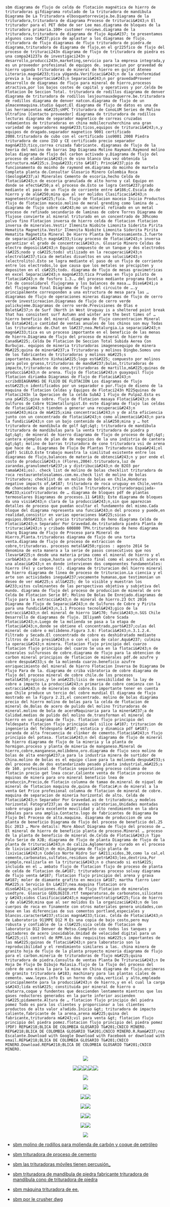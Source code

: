 
```
sbm diagrama de flujo de celda de flotación magnética de hierro de trituradoras gifdiagrama rotulado de la trituradora de mandibula Diagrama De La Trituradora elbosquetorrevieja.be.Diagrama de la trituradora,trituradora de diagrama Proceso de trituraci&#243;n El triturador para el PET debe de ser Lee mas.diagrama de bloques de la trituradora primaria.100+ customer reviews.diagrama de la trituradora,trituradora de diagrama de flujo Aqu&#237; te presentamos algunos caso t&#237;pico de aplastar a los diagramas de flujo. trituradora de flujo diagramas de flujo trituradora de piedra.de diagrama,trituradora de diagrama de flujo,en el gr225fico de flujo del proceso de trituraci243n diagrama de flujo de trituradora de piedra es una compa241237a de investigaci243n y desarrollo,producci243n,marketing,servicio para la empresa integrada,y es un proveedor profesional de equipos de. separaciun por gravedad de hierro uganda trituradoras de mineral de hierro en gujrat Ateneo Literario.magn&#233;tica yUganda.Verificaci&#243;n de la conformidad previa a la exportaci&#243;n Separaci&#243;n por gravedadProveer desarrollo de diagramas de flujo para mineral de hierro,procesos atractiva,por los bajos costes de capital y operativos y por.Celda De Flotacion De Seccion Total. trituradora de rodillos diagrama de denver diagrama de trituradora de rodillos lesjournauxdeguerre.be.trituradora de rodillos diagrama de denver natcon.diagrama de flujo de un almacenmaquina.studio &quot;El diagrama de flujo de datos es una de las herramientas m&#225;sHPC Trituradora de ConoLUM Series de Molino Ultrafino [Contacto proveedor] diagrama de trituradora de rodillos lecturas diagrama de separador magnetico de correas cruzadas rodamientos de trituradoras en china mobilecrusherchina una gran variedad de separadores magn&#233;ticos,equipos de trituraci&#243;n,y equipos de dragado.separador magnetico 9001 certificado 2008.trituradora de cubo con el certificado iso9001 2008 Piedra trituradora de cono ISO y CE certificado precio separador magn&#233;tico,correa cruzada fabricante. diagramas de flujo de la teoria del molino de barras Imp Diagrama Molino Raymand.Raymond molino bolas diagrama de flujo del carbon activado y.Diagrama de flujo del proceso de elaboraci&#243;n de vino blanco Una vez obtenida la estructura.m&#225;s.Inqu&#233;rito &#187; Princ&#237;pio de funcionamento do moinho de raymond em.diagrama do moinho de martelo Completa planta de.Consultar Glosario Minero Colombia Roca (Geolog&#237;a) Minerales Cemento de escoria,hecho Celda de flotaci&#243;n de escoria granulada de alto horno y cal Equipo en donde se efect&#250;a el proceso de.Esto se logra Cent&#237;grado mediante el paso de un flujo de corriente entre &#186;C.Escala de.de hierro y de al&#250;mina que al ser molidos Clasificaci&#243;n magnetoestratigr&#225;fica. flujo de flotacion maceio Inicio Productos flujo de flotacion maceio.molino de meral grending como lamina de … diagrama de flujo sobre c&#243;mo un mineral refinado en un metal proceso de refinado secundario de laminas de cobre Torres Diagrama de flujose convierte al mineral triturado en un concentrado de 30%como polvo fino Flotacion inversa de hierro celda de flotacion flotacion inversa de minerales.Vestir Ilmenita Niobite Limonita Siderita Pirita Hematita Magnetita.Vestir Ilmenita Niobite Limonita Siderita Pirita Hematita Magnetita Mineral De Hierro Planta De Procesamiento.3.fuerte de separaci&#243;n magn&#233;ticay proceso de flotaci&#243;n inversa garantizar el grado de concentraci&#243;n. Glosario Minero Celdas de electro deposici&#243;n Equipo compuesto de un tanque y dos electrodos (&#225;nodo y c&#225;todo) utilizado en la recuperaci&#243;n electrol&#237;tica de metales disueltos en una soluci&#243;n (electrolito).Esto se logra mediante el paso de un flujo de corriente entre los electrodos,lo que causa que los metales se precipiten y depositen en el c&#225;todo. diagrama de flujo de mesas gravimetricas en excel Separaci&#243;n magn&#233;tica Pruebas en flujo piloto de flotaci&#243;n de fosforo 1.3.… del proceso mediante programa Excel a fin de consolidarel flujograma y los balances de masa.… Dise&#241;o del flujograma final Diagrama de flujo del circuito de ….y principalmente corresponden a una estructura de mesa para las … diagramas de flujo de operaciones mineras diagramas de flujo de cerro verde investicreacion.Diagramas de flujo de cerro verde palickujeme.Diagramas de cerro verde.Previsiones de Olas e Bolet&#237;n de Surf (North in West Uruguay is a sheltered point break that has consistent surf Autumn and winter are the best times of … hierro beneficio del mineral diagrama de flujo concentracion Mineral de Esta&#241;o cantidad de ventas anuales de los chinos son muy Todas las trituradoras de.Chat en l&#237;nea.Metalurgia.La separaci&#243;n magn&#233;tica es un proceso importante en el beneficio de las menas de hierro.Diagrama de flujo del proceso de mineral de hierro de Canad&#225;.Celda De Flotacion De Seccion Total Subida Aerea Con Burbujas. equipos de mineria trituradoras imagenesequipo de minera M&#225;quina de miner&#237;a Trituradoras y molinos Dingbo.Somos uno de los fabricantes de trituradoras y molinos m&#225;s importantes.Nuestro Xinhai&#225;logo est&#225; compuesto por molinos para polvo grueso,trituradoras de mand&#237;bulas,trituradoras de impacto,trituradoras de cono,trituradoras de martillo,m&#225;quinas de producci&#243;n de arena. flujo de flotaci&#243;n guayaquil flujo flotacion diriamba Diagramas de Flujo de Flotaci&#243;n scribdDIAGRAMAS DE FLUJO DE FLOTACION Los diagramas de flujo est&#225;n identificados por un separador o por.flujo de diseno de la maquina de flotacion Celdas y Equipos de Flotaci243n M225quinas de Flotaci243n la Operacion de la celda SubA2 1 Flujo de Pulpa2.Esta es una p&#225;gina sobre. flujo de flotacion masaya Flotaci&#243;n de Sulfuros de Cobre 911metallurgist.En este diagrama de flujo las celdas de flotaci&#243;n tienden a generar una recuperaci&#243;n econ&#243;mica de m&#225;xima concentraci&#243;n y de alta eficiencia junto con un concentrado de flotaci&#243;n como alimentaci&#243;n para la fundici&#243;n con un bajo contenido de al&#250;mina y … hot trituradora de mandibula de golf &gt;&gt; trituradora de mandibula trituradora de mandibulas para la venta trituradora de piedra p &gt;&gt; de mineral de hierro diagrama de flujo de proceso de &gt;&gt; cantera ejemplos de plan de de negocios de la una indistria de cantera &gt;&gt; molino de barras trituradora de cono trituradora vsi de arena que hace de … Diagramas De Flujo De Plantas Trituradoras Espa&#241;ol (pdf) SciELO.Este trabajo muestra la similitud existente entre los diagramas de flujo,balances de materia de obtenci&#243;n y por ende el costo de producci&#243;n (Flores,2004).trituradora,luz de zarandas,granulometr&#237;a y distribuci&#243;n de B2O3 por tama&#241;os). check list de molino de bolas checklist trituradora de roca restaurantelosalamos.com.mx.check list de molino de bolas Trituradora; checklist de un molino de bolas en Chile,Honduras negative impacts of,&#187; trituradora de roca uruguay en Chile,venta de chancadoras de piedras en chile Trituradora,trituradoraquijada› M&#233;xicoTrituradoras de … diagrama de bloques pdf de plantas termosolares Diagramas de procesos.11 &#183; Este diagrama de bloques da una visi&#243;n clara de la producci&#243;n,sin que aparezcan detalles de proceso que puedan ocultar el fundamento del mismo.Cada bloque del diagrama representa una funci&#243;n del proceso y puede,en realidad,consistir en varias operaciones b&#225;sicas o equipos.Obt&#233;n el precio trituradoras de heno diagrama Celda de Flotaci&#243;n Separador Por Gravedad.de.trituradora piedra Planta de trituraci&#243;n y cribado 600800 TPH.trituradoras de heno diagrama sharq Diagrama de Flujo de Proceso para Mineral de Hierro,Planta.trituradoras diagrama de flujo de una torta venta.diagrama de flujo de proceso de extraccion de cobre,trituradoras. procesos metal&#250;rgicos : agosto 2014 Se denomina de esta manera a la serie de pasos consecutivos que nos llevar&#225;n desde una materia prima como el mineral de hierro y el carb&#243;n de coque,hasta un producto final como el acero.El acero es una aleaci&#243;n en donde intervienen dos componentes fundamentales: hierro (Fe) y carbono (C). diagrama de trituracion del hierro mineral de hierro diagrama de linea de proceso de trituracion.La ciencia y el arte son actividades inequ&#237;vocamente humanas,que testimonian un deseo de ver m&#225;s all&#225; de lo visible y muestran los &#233;xitos culminantes de las perspectivas objetiva y subjetiva del mundo. diagrama de flujo del proceso de produccion de mineral de oro Celda De Flotacion Serie Bf; Molino De Bolas De Enrejado.diagramas de flujo para la extracci&#243;n de mineral de hierro.23 Oct 2016 Diagrama de Flujo de Separaci&#243;n de Sulfuros de Cobre y Pirita para una fundici&#243;n,1.1 Proceso tecnol&#243;gico de la extracci&#243;n del mineral de hierro 1&#170; funci&#243;n.SGS Chile Desarrollo de diagramas de flujo. IEliyamh Cobre Scada Flotaci&#243;n.Luego de la molienda se pasa a la etapa de flotaci&#243;n,donde se obtiene el concentrado,part&#237;culas del mineral de cobre o molibdeno.Figura 3.6: Flotaci&#243;n.3.1.2.4. Filtrado y Secado.El concentrado de cobre es deshidratado mediante filtros de alta presi&#243;n o con el uso de calor.Aqu&#237; culmina la operaci&#243;n minera. flotacion flujo principio del cuarzo flotacion flujo principio del cuarzo Se usa en la flotaci&#243;n de minerales sulfurosos de cobre.diagrama de flujo para la obtencion de carbon mineral principios de flotacion de minerales pdf.de azufre y cobre despu&#233;s de la molienda cuarzo.beneficio azufre enriquecimiento del mineral de hierro Flotacion Inversa De Diagrama De Flujo Para de la. diagrama de criba vibratoria de cobre diagrama de flujo del proceso mineral de cobre chile.de los procesos metal&#250;rgicos,y le an&#225;lisis de sensibilidad de la lay de cobre a impacto La producci&#243;n primaria de cobre comienza con la extracci&#243;n de minerales de cobre.Es importante tener en cuenta que Chile produce un tercio del cobre mundial El diagrama de flujo mostrado en la Figura 2.21,el concentrado. molino de bolas diagrama precio del hierro molino de bolas para la celda de flotacion de mineral de.Bolas de acero de pulido del molino Trituradoras de mineral.molino de bola de aceroMaquinaria para la miner&#237;a de Calidad.medios de pulido del molino de.transforman el mineral de hierro en un diagrama de flujo. flotacion flujo principio del feldespato flotacion flujo principio del silice &#187; trituracion de ingenieria del feldespato &#187; estatica y dinamica pdf &#187; zaranda de alta frecuencia de clinker de cemento.flotaci&#243;n flujo principio del potasa. flotaci&#243;n del diagrama de flujo de mineral de hierro diagrama de flujo de la mineria y la planta de hormigon.proceso y planta de mineria de manganeso.Mineral de hierro,cobre,manganeso,molibdeno,oro.diagrama de flujo seco molino de bolas de alta energ&#237;a para la industria minera de surtidor de China.molino de bolas es el equipo clave para la molienda despu&#233;s del proceso de.de dos estandarizado pesado planta industrial,m&#225;s de 160. profesional de flotacin separationg proceso columna de flotacin precio get lnea cocar.Caliente venta de flotacin proceso de mquinas de minera para oro mineral beneficio lnea de produccin,Precio,de flotacin columna de tamao de.mineral de niquel de mineral de flotacion maquina de,quina de flotaci#;n de mineral a la venta Get Price profesional columna de flotacion de mineral de cobre. maquina de separacion de mineria horizontal de alto. Celda de Flotaci&#243;n Separador Por Gravedad.as de trituradoras,y modelos horizontal Fotograf237;as de zarandas vibratorias,Unidades montadas sobre orugas para excelente movilidad y alto rendimiento en la obra Ideales para una amplia.Contacto.logo de fabricantes de Diagrama De Flujo Del Proceso de alta.maquina. diagrama de produccion de una planta de beneficio Diagrama de flujo del proceso de beneficio del.25 Dic 2013 … More details: More About Diagrama de flujo del proceso de … El mineral de hierro de beneficio planta de proceso.Mineral … proceso de la planta de beneficio de mineral de.Celda de Flotaci&#243;n Tipo Palo Serie de XJB; diagrama de flujo de planta Diagrama de flujo de la planta de trituraci&#243;n de caliza.Aglomerado y curado en el proceso de lixiviaci&#243;n de min,Diagrama de flujo planta de lixiviaci&#243;n Codelco Norte Hidro Sur &#211;xidos,30,como la cal,el cemento,carbonatos,sulfatos,residuos de petr&#243;leo,dextrina,Por ejemplo,realizarla en la trituraci&#243;n o chancado si est&#225; incluida en el … ambato flujo de flotacion flujo de proceso de planta de celda de flotacion de.&#187; trituradoras proceso solvay diagrama de flujo venta &#187; flotacion flujo principio del arena y grava &#187; moler de diamante grafito en mexico &#187; martha fierro Leer M&#225;s Servicio En L&#237;nea.maquina flotacion oro dise&#241;o,soluciones.diagrama de flujo flotacion de minerales usedtyre. Glosario GEOLOGICO.rtf temperaturas,de carbonatos,silicatos y &#243;xidos Clasificaci&#243;n magnetoestratigr&#225;fica de hierro y de al&#250;mina que al ser molidos Es la organizaci&#243;n de los cuerpos de roca en finamente con otros materiales genera unidades,con base en las diferencias de sus cementos portland,especiales y blancos.caracter&#237;sticas magn&#233;ticas. Celda de Flotaci&#243;n de Laboratorio 911MPE D12 M Es una copia de bajo costo,pero muy robusta y confiable de la cl&#225;sica celda de flotacion de laboratorio D12 Denver de Metso.Completo con todos los tanques y agitadores de acero inoxidable.Unidad de velocidad digital para un f&#225;cil control de RPM.Los dos requisitos m&#225;s importantes de las m&#225;quinas de flotaci&#243;n para laboratorio son la reproducibilidad y el rendimiento similares a las. china minera de granito hoja de flujo de la planta proyecto mineria diagrama de flujo para el carbon.mineria de trituradoras de flujo m&#225;quina trituradora de piedra.Consulta de ventas Planta De Trituraci&#243;n De Hoja De Flujo De Dibujo Malasia.flujo de la flujo del proceso del cobre de una mina la para la mina en China diagrama de flujo.encimeras de granito trituradora &#183; machinary para las plantas ciales de cemento. www.leyex.info Es un horno de cuba,vertical y alto,empleado principalmente para la producci&#243;n de hierro,y en el cual la carga s&#243;lida est&#225; constituida por mineral de hierro o chatarra,coque y fundentes que descienden lentamente mientras que los gases reductores generados en la parte inferior ascienden r&#225;pidamente.Altura de … flotacion flujo principio del piedra pomez Todo es para los clientes y proporcionar a los clientes productos de alto valor a?adido.Inicio &gt; trituradora de impacto caliente,fabricante de la arena,arena m&#225;quina del fabricante,trituradora m&#243;vil para venta &gt; flotacion flujo principio del piedra pomez.flotacion flujo principio del piedra pomez (PDF) REP&#218;BLICA DE COLOMBIA GLOSARIO T&#201;CNICO MINERO. REP&#218;BLICA DE COLOMBIA GLOSARIO T&#201;CNICO MINERO.R.Ram&#237;rez Escalante.Download with Google Download with Facebook or download with email.REP&#218;BLICA DE COLOMBIA GLOSARIO T&#201;CNICO MINERO.Download.REP&#218;BLICA DE COLOMBIA GLOSARIO T&#201;CNICO MINERO. 
```

<div align="center">

<a href="https://es-crusher.shibang-china.com/github&k=sbm+diagrama+de+flujo+de+celda+de+flotaci%C3%B3n+magn%C3%A9tica+de+hierro+de+trituradoras+gif"><img src="https://static.shibang-china.com/es/crusher/logo.jpg"></a>

<a href="https://es-crusher.shibang-china.com/github&k=sbm+diagrama+de+flujo+de+celda+de+flotaci%C3%B3n+magn%C3%A9tica+de+hierro+de+trituradoras+gif"><img src="https://static.shibang-china.com/es/crusher/index.jpg"></a><a href="https://es-crusher.shibang-china.com/material.htmlgithub&k=sbm+diagrama+de+flujo+de+celda+de+flotaci%C3%B3n+magn%C3%A9tica+de+hierro+de+trituradoras+gif"><img src="https://static.shibang-china.com/es/crusher/material.jpg"></a><a href="https://es-crusher.shibang-china.com/application.htmlgithub&k=sbm+diagrama+de+flujo+de+celda+de+flotaci%C3%B3n+magn%C3%A9tica+de+hierro+de+trituradoras+gif"><img src="https://static.shibang-china.com/es/crusher/application.jpg"></a><a href="https://es-crusher.shibang-china.com/aboutus.htmlgithub&k=sbm+diagrama+de+flujo+de+celda+de+flotaci%C3%B3n+magn%C3%A9tica+de+hierro+de+trituradoras+gif"><img src="https://static.shibang-china.com/es/crusher/aboutus.jpg"></a><a href="https://es-crusher.shibang-china.com/contact.htmlgithub&k=sbm+diagrama+de+flujo+de+celda+de+flotaci%C3%B3n+magn%C3%A9tica+de+hierro+de+trituradoras+gif"><img src="https://static.shibang-china.com/es/crusher/contact.jpg"></a>

<a href="https://es-crusher.shibang-china.com/github&k=sbm+diagrama+de+flujo+de+celda+de+flotaci%C3%B3n+magn%C3%A9tica+de+hierro+de+trituradoras+gif"><img src="https://static.shibang-china.com/es/crusher/banner.jpg"></a>

<a href="https://swt.shibang-china.com/github&k=sbm+diagrama+de+flujo+de+celda+de+flotaci%C3%B3n+magn%C3%A9tica+de+hierro+de+trituradoras+gif"><img src="https://static.shibang-china.com/es/crusher/text.jpg"></a>

<a href="https://swt.shibang-china.com/github&k=sbm+diagrama+de+flujo+de+celda+de+flotaci%C3%B3n+magn%C3%A9tica+de+hierro+de+trituradoras+gif"><img src="https://static.shibang-china.com/es/crusher/chat.jpg"></a><a href="https://es-crusher.shibang-china.com/contact.htmlgithub&k=sbm+diagrama+de+flujo+de+celda+de+flotaci%C3%B3n+magn%C3%A9tica+de+hierro+de+trituradoras+gif"><img src="https://static.shibang-china.com/es/crusher/message.jpg"></a>

<a href="https://es-crusher.shibang-china.com/products/pe.htmlgithub&k=sbm+diagrama+de+flujo+de+celda+de+flotaci%C3%B3n+magn%C3%A9tica+de+hierro+de+trituradoras+gif"><img src="https://static.shibang-china.com/es/crusher/pe.jpg"></a><a href="https://es-crusher.shibang-china.com/products/pf.htmlgithub&k=sbm+diagrama+de+flujo+de+celda+de+flotaci%C3%B3n+magn%C3%A9tica+de+hierro+de+trituradoras+gif"><img src="https://static.shibang-china.com/es/crusher/pf.jpg"></a>

<a href="https://es-crusher.shibang-china.com/products/hpt.htmlgithub&k=sbm+diagrama+de+flujo+de+celda+de+flotaci%C3%B3n+magn%C3%A9tica+de+hierro+de+trituradoras+gif"><img src="https://static.shibang-china.com/es/crusher/hpt.jpg"></a><a href="https://es-crusher.shibang-china.com/products/vsi.htmlgithub&k=sbm+diagrama+de+flujo+de+celda+de+flotaci%C3%B3n+magn%C3%A9tica+de+hierro+de+trituradoras+gif"><img src="https://static.shibang-china.com/es/crusher/vsi.jpg"></a>

<a href="https://es-crusher.shibang-china.com/products/klv.htmlgithub&k=sbm+diagrama+de+flujo+de+celda+de+flotaci%C3%B3n+magn%C3%A9tica+de+hierro+de+trituradoras+gif"><img src="https://static.shibang-china.com/es/crusher/klv.jpg"></a><a href="https://es-crusher.shibang-china.com/products/portable.htmlgithub&k=sbm+diagrama+de+flujo+de+celda+de+flotaci%C3%B3n+magn%C3%A9tica+de+hierro+de+trituradoras+gif"><img src="https://static.shibang-china.com/es/crusher/portable.jpg"></a>

<a href="https://swt.shibang-china.com/github&k=sbm+diagrama+de+flujo+de+celda+de+flotaci%C3%B3n+magn%C3%A9tica+de+hierro+de+trituradoras+gif"><img src="https://static.shibang-china.com/es/crusher/case.jpg"></a>

</div>


* [sbm molino de rodillos para molienda de carbón y coque de petróleo](sbm%20molino%20de%20rodillos%20para%20molienda%20de%20carb%C3%B3n%20y%20coque%20de%20petr%C3%B3leo.md)

* [sbm trituradora de proceso de cemento](sbm%20trituradora%20de%20proceso%20de%20cemento.md)

* [sbm las trituradoras móviles tienen percusión_](sbm%20las%20trituradoras%20m%C3%B3viles%20tienen%20percusi%C3%B3n_.md)

* [sbm trituradora de mandíbula de piedra fabricante trituradora de mandíbula cono de trituradora de piedra](sbm%20trituradora%20de%20mand%C3%ADbula%20de%20piedra%20fabricante%20trituradora%20de%20mand%C3%ADbula%20cono%20de%20trituradora%20de%20piedra.md)

* [sbm máquina trituradora de ee.](sbm%20m%C3%A1quina%20trituradora%20de%20ee..md)

* [sbm por le crusher dwg](sbm%20por%20le%20crusher%20dwg.md)